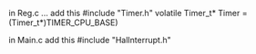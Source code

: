 in Reg.c ... add this
	#include "Timer.h"
	volatile Timer_t*	Timer = (Timer_t*)TIMER_CPU_BASE)

in Main.c add this
	#include "HalInterrupt.h"
